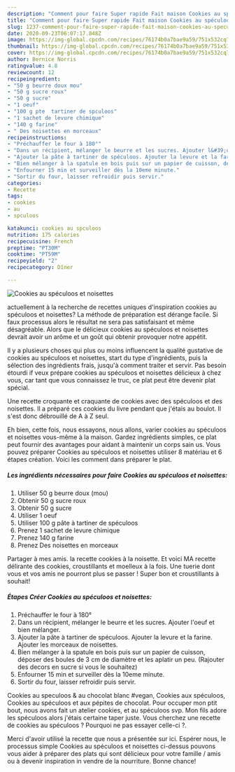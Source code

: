 ```yaml
---
description: "Comment pour faire Super rapide Fait maison Cookies au spéculoos et noisettes"
title: "Comment pour faire Super rapide Fait maison Cookies au spéculoos et noisettes"
slug: 1237-comment-pour-faire-super-rapide-fait-maison-cookies-au-speculoos-et-noisettes
date: 2020-09-23T06:07:17.848Z
image: https://img-global.cpcdn.com/recipes/76174b0a7bae9a59/751x532cq70/cookies-au-speculoos-et-noisettes-photo-principale-de-la-recette.jpg
thumbnail: https://img-global.cpcdn.com/recipes/76174b0a7bae9a59/751x532cq70/cookies-au-speculoos-et-noisettes-photo-principale-de-la-recette.jpg
cover: https://img-global.cpcdn.com/recipes/76174b0a7bae9a59/751x532cq70/cookies-au-speculoos-et-noisettes-photo-principale-de-la-recette.jpg
author: Bernice Norris
ratingvalue: 4.8
reviewcount: 12
recipeingredient:
- "50 g beurre doux mou"
- "50 g sucre roux"
- "50 g sucre"
- "1 oeuf"
- "100 g pte  tartiner de spculoos"
- "1 sachet de levure chimique"
- "140 g farine"
- " Des noisettes en morceaux"
recipeinstructions:
- "Préchauffer le four à 180°"
- "Dans un récipient, mélanger le beurre et les sucres. Ajouter l&#39;oeuf et bien mélanger."
- "Ajouter la pâte à tartiner de spéculoos. Ajouter la levure et la farine. Ajouter les morceaux de noisettes."
- "Bien mélanger à la spatule en bois puis sur un papier de cuisson, déposer des boules de 3 cm de diamètre et les aplatir un peu. (Rajouter des decors en sucre si vous le souhaitez)"
- "Enfourner 15 min et surveiller dès la 10eme minute."
- "Sortir du four, laisser refroidir puis servir."
categories:
- Recette
tags:
- cookies
- au
- spculoos

katakunci: cookies au spculoos 
nutrition: 175 calories
recipecuisine: French
preptime: "PT30M"
cooktime: "PT59M"
recipeyield: "2"
recipecategory: Dîner

---
```



![Cookies au spéculoos et noisettes](https://img-global.cpcdn.com/recipes/76174b0a7bae9a59/751x532cq70/cookies-au-speculoos-et-noisettes-photo-principale-de-la-recette.jpg)

actuellement à la recherche de recettes uniques d'inspiration cookies au spéculoos et noisettes? La méthode de préparation est dérange facile. Si faux processus alors le résultat ne sera pas satisfaisant et même désagréable. Alors que le délicieux cookies au spéculoos et noisettes devrait avoir un arôme et un goût qui obtenir provoquer notre appétit.

Il y a plusieurs choses qui plus ou moins influencent la qualité gustative de cookies au spéculoos et noisettes, start du type d'ingrédients, puis la sélection des ingrédients frais, jusqu'à comment traiter et servir. Pas besoin étourdi if veux prépare cookies au spéculoos et noisettes délicieux à chez vous, car tant que vous connaissez le truc, ce plat peut être devenir plat spécial.

Une recette croquante et craquante de cookies avec des spéculoos et des noisettes. Il a préparé ces cookies du livre pendant que j&#39;étais au boulot. Il s&#39;est donc débrouillé de A à Z seul.


Eh bien, cette fois, nous essayons, nous allons, varier cookies au spéculoos et noisettes vous-même à la maison. Gardez ingrédients simples, ce plat peut fournir des avantages pour aidant à maintenir un corps sain us. Vous pouvez préparer Cookies au spéculoos et noisettes utiliser 8 matériau et 6 étapes création. Voici les comment dans préparer le plat.

<!--inarticleads1-->

##### Les ingrédients nécessaires pour faire Cookies au spéculoos et noisettes:

1. Utiliser 50 g beurre doux (mou)
1. Obtenir 50 g sucre roux
1. Obtenir 50 g sucre
1. Utiliser 1 oeuf
1. Utiliser 100 g pâte à tartiner de spéculoos
1. Prenez 1 sachet de levure chimique
1. Prenez 140 g farine
1. Prenez  Des noisettes en morceaux


Partager à mes amis. la recette cookies à la noisette. Et voici MA recette délirante des cookies, croustillants et moelleux à la fois. Une tuerie dont vous et vos amis ne pourront plus se passer ! Super bon et croustillants à souhait! 

<!--inarticleads2-->

##### Étapes Créer Cookies au spéculoos et noisettes:

1. Préchauffer le four à 180°
1. Dans un récipient, mélanger le beurre et les sucres. Ajouter l&#39;oeuf et bien mélanger.
1. Ajouter la pâte à tartiner de spéculoos. Ajouter la levure et la farine. Ajouter les morceaux de noisettes.
1. Bien mélanger à la spatule en bois puis sur un papier de cuisson, déposer des boules de 3 cm de diamètre et les aplatir un peu. (Rajouter des decors en sucre si vous le souhaitez)
1. Enfourner 15 min et surveiller dès la 10eme minute.
1. Sortir du four, laisser refroidir puis servir.


Cookies au speculoos &amp; au chocolat blanc #vegan, Cookies aux spéculoos, Cookies au spéculoos et aux pépites de chocolat. Pour occuper mon ptit bout, nous avons fait un atelier cookies, et au spéculoos svp. Mon fils adore les spéculoos alors j&#39;étais certaine taper juste. Vous cherchez une recette de cookies au spéculoos ? Pourquoi ne pas essayer celle-ci ?. 


Merci d'avoir utilisé la recette que nous a présentée sur ici. Espérer nous, le processus simple Cookies au spéculoos et noisettes ci-dessus pouvons vous aider à préparer des plats qui sont délicieux pour votre famille / amis ou à devenir inspiration in vendre de la nourriture. Bonne chance!

